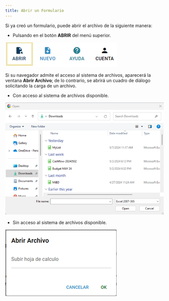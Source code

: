 ```yaml
---
title: Abrir un Formulario
---
```


Si ya creó un formulario, puede abrir el archivo de la siguiente manera:

- Pulsando en el botón **ABRIR** del menú superior.

![Boton Abrir](../../../../assets/images/button-open-es.png "Boton Abrir")

Si su navegador admite el acceso al sistema de archivos, aparecerá la ventana **Abrir Archivo**; de lo contrario, se abrirá un cuadro de diálogo solicitando la carga de un archivo.

- Con acceso al sistema de archivos disponible.

![Abrir Archivo](../../../../assets/images/open-file.png "Abrir Archivo")

- Sin acceso al sistema de archivos disponible.

![Subir Archivo](../../../../assets/images/file-upload-es.png "Subir Archivo")